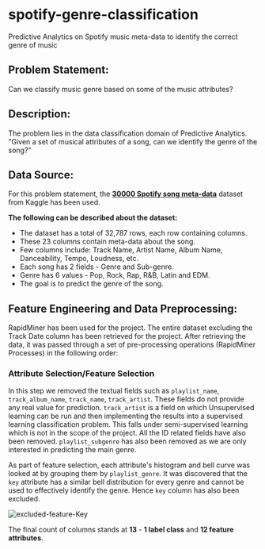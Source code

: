 # spotify-genre-classification
Predictive Analytics on Spotify music meta-data to identify the correct genre of music

## Problem Statement:
Can we classify music genre based on some of the music attributes?

## Description:
The problem lies in the data classification domain of Predictive Analytics.
"Given a set of musical attributes of a song, can we identify the genre of the song?"

## Data Source:
For this problem statement, the **[30000 Spotify song meta-data](https://www.kaggle.com/datasets/joebeachcapital/30000-spotify-songs)** dataset from Kaggle has been used.

__The following can be described about the dataset:__
* The dataset has a total of 32,787 rows, each row containing columns.
* These 23 columns contain meta-data about the song.
* Few columns include: Track Name, Artist Name, Album Name, Danceability, Tempo, Loudness, etc.
* Each song has 2 fields - Genre and Sub-genre.
* Genre has 6 values - Pop, Rock, Rap, R&B, Latin and EDM.
* The goal is to predict the genre of the song.

## Feature Engineering and Data Preprocessing:

RapidMiner has been used for the project. The entire dataset excluding the Track Date column has been retrieved for the project.
After retrieving the data, it was passed through a set of pre-processing operations (RapidMiner Processes) in the following order:

### Attribute Selection/Feature Selection

In this step we removed the textual fields such as ```playlist_name```, ```track_album_name```, ```track_name```, ```track_artist```.
These fields do not provide any real value for prediction.
```track_artist``` is a field on which Unsupervised learning can be run and then implementing the results into a supervised learning classification problem.
This falls under semi-supervised learning which is not in the scope of the project.
All the ID related fields have also been removed.
```playlist_subgenre``` has also been removed as we are only interested in predicting the main genre.

As part of feature selection, each attribute's histogram and bell curve was looked at by grouping them by ```playlist_genre```.
It was discovered that the ```key``` attribute has a similar bell distribution for every genre and cannot be used to effectively identify the genre.
Hence ```key``` column has also been excluded.

![excluded-feature-Key](https://github.com/rishavroy97/spotify-genre-classification/assets/28308372/5ea0982b-ed20-405c-b1cb-247bf6290911)

The final count of columns stands at **13** - **1 label class** and **12 feature attributes**.

